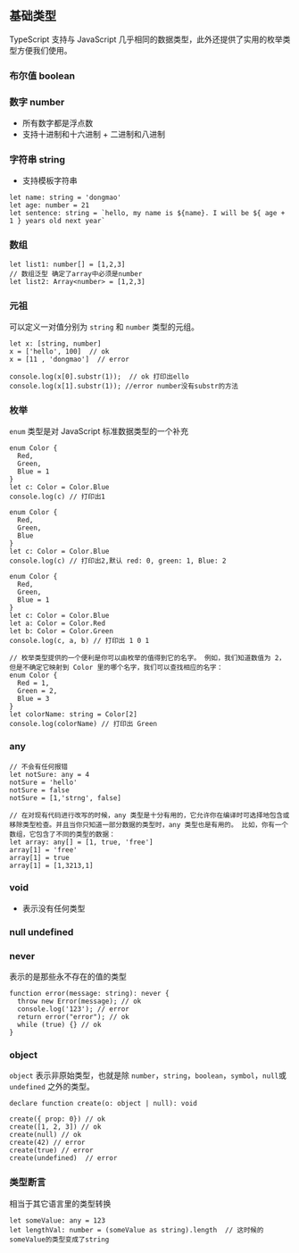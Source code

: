 ## 基础类型



TypeScript 支持与 JavaScript 几乎相同的数据类型，此外还提供了实用的枚举类型方便我们使用。



### 布尔值 boolean

### 数字 number

- 所有数字都是浮点数
- 支持十进制和十六进制 + 二进制和八进制

### 字符串 string

- 支持模板字符串



```
let name: string = 'dongmao'
let age: number = 21
let sentence: string = `hello, my name is ${name}. I will be ${ age + 1 } years old next year`
```



### 数组



```
let list1: number[] = [1,2,3]
// 数组泛型 确定了array中必须是number
let list2: Array<number> = [1,2,3]
```



### 元祖



可以定义一对值分别为 `string` 和 `number` 类型的元组。



```
let x: [string, number]
x = ['hello', 100]  // ok
x = [11 , 'dongmao']  // error

console.log(x[0].substr(1));  // ok 打印出ello
console.log(x[1].substr(1)); //error number没有substr的方法
```



### 枚举



`enum` 类型是对 JavaScript 标准数据类型的一个补充



```
enum Color {
  Red,
  Green,
  Blue = 1
}
let c: Color = Color.Blue
console.log(c) // 打印出1

enum Color {
  Red,
  Green,
  Blue
}
let c: Color = Color.Blue
console.log(c) // 打印出2,默认 red: 0, green: 1, Blue: 2

enum Color {
  Red,
  Green,
  Blue = 1
}
let c: Color = Color.Blue
let a: Color = Color.Red
let b: Color = Color.Green
console.log(c, a, b) // 打印出 1 0 1

// 枚举类型提供的一个便利是你可以由枚举的值得到它的名字。 例如，我们知道数值为 2，但是不确定它映射到 Color 里的哪个名字，我们可以查找相应的名字：
enum Color {
  Red = 1,
  Green = 2,
  Blue = 3
}
let colorName: string = Color[2]
console.log(colorName) // 打印出 Green
```



### any



```
// 不会有任何报错
let notSure: any = 4
notSure = 'hello'
notSure = false
notSure = [1,'strng', false]

// 在对现有代码进行改写的时候，any 类型是十分有用的，它允许你在编译时可选择地包含或移除类型检查。并且当你只知道一部分数据的类型时，any 类型也是有用的。 比如，你有一个数组，它包含了不同的类型的数据：
let array: any[] = [1, true, 'free']
array[1] = 'free'
array[1] = true
array[1] = [1,3213,1]
```



### void

- 表示没有任何类型

### null undefined

### never

表示的是那些永不存在的值的类型



```
function error(message: string): never {
  throw new Error(message); // ok
  console.log('123'); // error
  return error("error"); // ok
  while (true) {} // ok
}
```



### object



`object` 表示非原始类型，也就是除 `number`，`string`，`boolean`，`symbol`，`null`或`undefined` 之外的类型。



```
declare function create(o: object | null): void

create({ prop: 0}) // ok
create([1, 2, 3]) // ok
create(null) // ok
create(42) // error
create(true) // error
create(undefined)  // error
```



### 类型断言



相当于其它语言里的类型转换



```
let someValue: any = 123
let lengthVal: number = (someValue as string).length  // 这时候的someValue的类型变成了string
```
